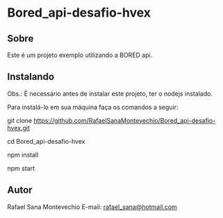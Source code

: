 # Bored_api-desafio-hvex

## Sobre
Este é um projeto exemplo utilizando a BORED api.

## Instalando
Obs.: É necessário antes de instalar este projeto, ter o nodejs instalado.

Para instalá-lo em sua máquina faça os comandos a seguir:

git clone https://github.com/RafaelSanaMontevechio/Bored_api-desafio-hvex.git  

  cd Bored_api-desafio-hvex  
  
  npm install  
  
  npm start  
  
  

## Autor
Rafael Sana Montevechio
E-mail: rafael_sana@hotmail.com

